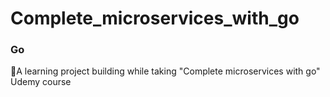 # Complete_microservices_with_go

### Go
🚀A learning project building while taking "Complete microservices with go" Udemy course

